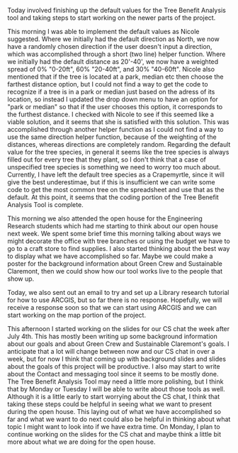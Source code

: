 Today involved finishing up the default values for the Tree Benefit Analysis tool and taking steps to start working on the newer parts of the project.

This morning I was able to implement the default values as Nicole suggested. Where we initially had the default direction as North, we now have a randomly chosen direction if the user doesn't input a direction, which was accomplished through a short (two line) helper function. Where we initially had the default distance as 20'-40', we now have a weighted spread of 0% "0-20ft", 60% "20-40ft", and 30% "40-60ft". Nicole also mentioned that if the tree is located at a park, median etc then choose the farthest distance option, but I could not find a way to get the code to recognize if a tree is in a park or median just based on the adress of its location, so instead I updated the drop down menu to have an option for "park or median" so that if the user chooses this option, it corresponds to the furthest distance. I checked with Nicole to see if this seemed like a viable solution, and it seems that she is satisfied with this solution. This was accomplished through another helper function as I could not find a way to use the same direction helper function, because of the weighting of the distances, whereas directions are completely random. Regarding the default value for the tree species, in general it seems like the tree species is always filled out for every tree that they plant, so I don't think that a case of unspecified tree species is something we need to worry too much about. Currently, I have left the default tree species as a Crapemyrtle, since it will give the best underestimae, but if this is insufficient we can write some code to get the most common tree on the spreadsheet and use that as the default. At this point, it seems that the coding portion of the Tree Benefit Analysis Tool is complete.

This morning we also attended the open house for the Engineering Research students which had me starting to think about our open house next week. We spent some brief time this morning talking about ways we might decorate the office with tree branches or using the budget we have to go to a craft store to find supplies. I also started thinking about the best way to display what we have accomplished so far. Maybe we could make a poster for the background information about Green Crew and Sustainable Claremont, then we could show how our tool works live to the people that show up.

Today, we also sent out an email to try and set up a Library research tutorial for how to use ARCGIS, but so far there is no response. Hopefully, we will receive a response soon so that we can start using ARCGIS and we can start working on the map portion of the project.

This afternoon I started working on the slides for our CS chat the week after July 4th. This has mostly been writing up some background information about our goals and about Green Crew and Sustainable Claremont's goals. I anticipate that a lot will change between now and our CS chat in over a week, but for now I think that coming up with background slides and slides about the goals of this project will be productive. I also may start to write about the Contact and messaging tool since it seems to be mostly done. The Tree Benefit Analysis Tool may need a little more polishing, but I think that by Monday or Tuesday I will be able to write about those tools as well. Although it is a little early to start worrying about the CS chat, I think that taking these steps could be helpful in seeing what we want to present during the open house. This laying out of what we have accomplished so far and what we want to do next could also be helpful in thinking about what topic I might want to look into if we have extra time. On Monday, I plan to continue working on the slides for the CS chat and maybe think a little bit more about what we are doing for the open house.
